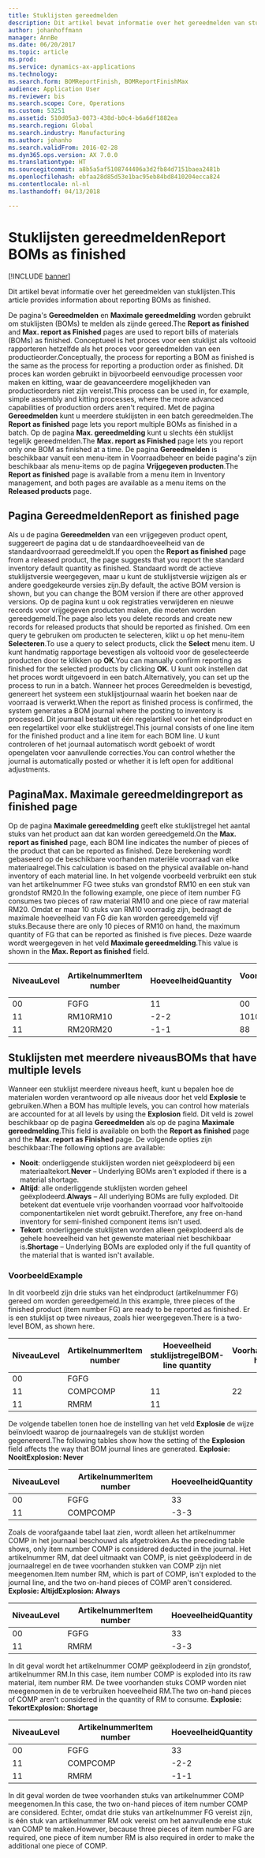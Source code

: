 ```yaml
---
title: Stuklijsten gereedmelden
description: Dit artikel bevat informatie over het gereedmelden van stuklijsten.
author: johanhoffmann
manager: AnnBe
ms.date: 06/20/2017
ms.topic: article
ms.prod: 
ms.service: dynamics-ax-applications
ms.technology: 
ms.search.form: BOMReportFinish, BOMReportFinishMax
audience: Application User
ms.reviewer: bis
ms.search.scope: Core, Operations
ms.custom: 53251
ms.assetid: 510d05a3-0073-438d-b0c4-b6a6df1882ea
ms.search.region: Global
ms.search.industry: Manufacturing
ms.author: johanho
ms.search.validFrom: 2016-02-28
ms.dyn365.ops.version: AX 7.0.0
ms.translationtype: HT
ms.sourcegitcommit: a8b5a5af5108744406a3d2fb84d7151baea2481b
ms.openlocfilehash: ebfaa28d85d53e1bac95eb84bd8410204ecca824
ms.contentlocale: nl-nl
ms.lasthandoff: 04/13/2018

---
```


# <a name="report-boms-as-finished"></a><span data-ttu-id="d6d2e-103">Stuklijsten gereedmelden</span><span class="sxs-lookup"><span data-stu-id="d6d2e-103">Report BOMs as finished</span></span>

[!INCLUDE [banner](../includes/banner.md)]

<span data-ttu-id="d6d2e-104">Dit artikel bevat informatie over het gereedmelden van stuklijsten.</span><span class="sxs-lookup"><span data-stu-id="d6d2e-104">This article provides information about reporting BOMs as finished.</span></span>

<span data-ttu-id="d6d2e-105">De pagina's **Gereedmelden** en **Maximale gereedmelding** worden gebruikt om stuklijsten (BOMs) te melden als zijnde gereed.</span><span class="sxs-lookup"><span data-stu-id="d6d2e-105">The **Report as finished** and **Max. report as Finished** pages are used to report bills of materials (BOMs) as finished.</span></span> <span data-ttu-id="d6d2e-106">Conceptueel is het proces voor een stuklijst als voltooid rapporteren hetzelfde als het proces voor gereedmelden van een productieorder.</span><span class="sxs-lookup"><span data-stu-id="d6d2e-106">Conceptually, the process for reporting a BOM as finished is the same as the process for reporting a production order as finished.</span></span> <span data-ttu-id="d6d2e-107">Dit proces kan worden gebruikt in bijvoorbeeld eenvoudige processen voor maken en kitting, waar de geavanceerdere mogelijkheden van productieorders niet zijn vereist.</span><span class="sxs-lookup"><span data-stu-id="d6d2e-107">This process can be used in, for example, simple assembly and kitting processes, where the more advanced capabilities of production orders aren't required.</span></span> <span data-ttu-id="d6d2e-108">Met de pagina **Gereedmelden** kunt u meerdere stuklijsten in een batch gereedmelden.</span><span class="sxs-lookup"><span data-stu-id="d6d2e-108">The **Report as finished** page lets you report multiple BOMs as finished in a batch.</span></span> <span data-ttu-id="d6d2e-109">Op de pagina **Max. gereedmelding** kunt u slechts één stuklijst tegelijk gereedmelden.</span><span class="sxs-lookup"><span data-stu-id="d6d2e-109">The **Max. report as Finished** page lets you report only one BOM as finished at a time.</span></span> <span data-ttu-id="d6d2e-110">De pagina **Gereedmelden** is beschikbaar vanuit een menu-item in Voorraadbeheer en beide pagina's zijn beschikbaar als menu-items op de pagina **Vrijgegeven producten**.</span><span class="sxs-lookup"><span data-stu-id="d6d2e-110">The **Report as finished** page is available from a menu item in Inventory management, and both pages are available as a menu items on the **Released products** page.</span></span>

## <a name="report-as-finished-page"></a><span data-ttu-id="d6d2e-111">Pagina Gereedmelden</span><span class="sxs-lookup"><span data-stu-id="d6d2e-111">Report as finished page</span></span>
<span data-ttu-id="d6d2e-112">Als u de pagina **Gereedmelden** van een vrijgegeven product opent, suggereert de pagina dat u de standaardhoeveelheid van de standaardvoorraad gereedmeldt.</span><span class="sxs-lookup"><span data-stu-id="d6d2e-112">If you open the **Report as finished** page from a released product, the page suggests that you report the standard inventory default quantity as finished.</span></span> <span data-ttu-id="d6d2e-113">Standaard wordt de actieve stuklijstversie weergegeven, maar u kunt de stuklijstversie wijzigen als er andere goedgekeurde versies zijn.</span><span class="sxs-lookup"><span data-stu-id="d6d2e-113">By default, the active BOM version is shown, but you can change the BOM version if there are other approved versions.</span></span> <span data-ttu-id="d6d2e-114">Op de pagina kunt u ook registraties verwijderen en nieuwe records voor vrijgegeven producten maken, die moeten worden gereedgemeld.</span><span class="sxs-lookup"><span data-stu-id="d6d2e-114">The page also lets you delete records and create new records for released products that should be reported as finished.</span></span> <span data-ttu-id="d6d2e-115">Om een query te gebruiken om producten te selecteren, klikt u op het menu-item **Selecteren**.</span><span class="sxs-lookup"><span data-stu-id="d6d2e-115">To use a query to select products, click the **Select** menu item.</span></span> <span data-ttu-id="d6d2e-116">U kunt handmatig rapportage bevestigen als voltooid voor de geselecteerde producten door te klikken op **OK**.</span><span class="sxs-lookup"><span data-stu-id="d6d2e-116">You can manually confirm reporting as finished for the selected products by clicking **OK**.</span></span> <span data-ttu-id="d6d2e-117">U kunt ook instellen dat het proces wordt uitgevoerd in een batch.</span><span class="sxs-lookup"><span data-stu-id="d6d2e-117">Alternatively, you can set up the process to run in a batch.</span></span> <span data-ttu-id="d6d2e-118">Wanneer het proces Gereedmelden is bevestigd, genereert het systeem een stuklijstjournaal waarin het boeken naar de voorraad is verwerkt.</span><span class="sxs-lookup"><span data-stu-id="d6d2e-118">When the report as finished process is confirmed, the system generates a BOM journal where the posting to inventory is processed.</span></span> <span data-ttu-id="d6d2e-119">Dit journaal bestaat uit één regelartikel voor het eindproduct en een regelartikel voor elke stuklijstregel.</span><span class="sxs-lookup"><span data-stu-id="d6d2e-119">This journal consists of one line item for the finished product and a line item for each BOM line.</span></span> <span data-ttu-id="d6d2e-120">U kunt controleren of het journaal automatisch wordt geboekt of wordt opengelaten voor aanvullende correcties.</span><span class="sxs-lookup"><span data-stu-id="d6d2e-120">You can control whether the journal is automatically posted or whether it is left open for additional adjustments.</span></span>

## <a name="max-report-as-finished-page"></a><span data-ttu-id="d6d2e-121">Pagina</span><span class="sxs-lookup"><span data-stu-id="d6d2e-121">Max.</span></span> <span data-ttu-id="d6d2e-122">Maximale gereedmelding</span><span class="sxs-lookup"><span data-stu-id="d6d2e-122">report as finished page</span></span>
<span data-ttu-id="d6d2e-123">Op de pagina **Maximale gereedmelding** geeft elke stuklijstregel het aantal stuks van het product aan dat kan worden gereedgemeld.</span><span class="sxs-lookup"><span data-stu-id="d6d2e-123">On the **Max. report as finished** page, each BOM line indicates the number of pieces of the product that can be reported as finished.</span></span> <span data-ttu-id="d6d2e-124">Deze berekening wordt gebaseerd op de beschikbare voorhanden materiële voorraad van elke materiaalregel.</span><span class="sxs-lookup"><span data-stu-id="d6d2e-124">This calculation is based on the physical available on-hand inventory of each material line.</span></span> <span data-ttu-id="d6d2e-125">In het volgende voorbeeld verbruikt een stuk van het artikelnummer FG twee stuks van grondstof RM10 en een stuk van grondstof RM20.</span><span class="sxs-lookup"><span data-stu-id="d6d2e-125">In the following example, one piece of item number FG consumes two pieces of raw material RM10 and one piece of raw material RM20.</span></span> <span data-ttu-id="d6d2e-126">Omdat er maar 10 stuks van RM10 voorradig zijn, bedraagt de maximale hoeveelheid van FG die kan worden gereedgemeld vijf stuks.</span><span class="sxs-lookup"><span data-stu-id="d6d2e-126">Because there are only 10 pieces of RM10 on hand, the maximum quantity of FG that can be reported as finished is five pieces.</span></span> <span data-ttu-id="d6d2e-127">Deze waarde wordt weergegeven in het veld **Maximale gereedmelding**.</span><span class="sxs-lookup"><span data-stu-id="d6d2e-127">This value is shown in the **Max. Report as finished** field.</span></span>

| <span data-ttu-id="d6d2e-128">Niveau</span><span class="sxs-lookup"><span data-stu-id="d6d2e-128">Level</span></span> | <span data-ttu-id="d6d2e-129">Artikelnummer</span><span class="sxs-lookup"><span data-stu-id="d6d2e-129">Item number</span></span> | <span data-ttu-id="d6d2e-130">Hoeveelheid</span><span class="sxs-lookup"><span data-stu-id="d6d2e-130">Quantity</span></span> | <span data-ttu-id="d6d2e-131">Voorhanden</span><span class="sxs-lookup"><span data-stu-id="d6d2e-131">On-hand</span></span> | <span data-ttu-id="d6d2e-132">Maximale</span><span class="sxs-lookup"><span data-stu-id="d6d2e-132">Max.</span></span> <span data-ttu-id="d6d2e-133">gereedmelding</span><span class="sxs-lookup"><span data-stu-id="d6d2e-133">Report as finished</span></span> |
|-------|-------------|----------|---------|-------------------------|
| <span data-ttu-id="d6d2e-134">0</span><span class="sxs-lookup"><span data-stu-id="d6d2e-134">0</span></span>     | <span data-ttu-id="d6d2e-135">FG</span><span class="sxs-lookup"><span data-stu-id="d6d2e-135">FG</span></span>          |  <span data-ttu-id="d6d2e-136">1</span><span class="sxs-lookup"><span data-stu-id="d6d2e-136">1</span></span>       | <span data-ttu-id="d6d2e-137">0</span><span class="sxs-lookup"><span data-stu-id="d6d2e-137">0</span></span>       | <span data-ttu-id="d6d2e-138">5</span><span class="sxs-lookup"><span data-stu-id="d6d2e-138">5</span></span>                       |
| <span data-ttu-id="d6d2e-139">1</span><span class="sxs-lookup"><span data-stu-id="d6d2e-139">1</span></span>     | <span data-ttu-id="d6d2e-140">RM10</span><span class="sxs-lookup"><span data-stu-id="d6d2e-140">RM10</span></span>        | <span data-ttu-id="d6d2e-141">-2</span><span class="sxs-lookup"><span data-stu-id="d6d2e-141">-2</span></span>       | <span data-ttu-id="d6d2e-142">10</span><span class="sxs-lookup"><span data-stu-id="d6d2e-142">10</span></span>      | <span data-ttu-id="d6d2e-143">5</span><span class="sxs-lookup"><span data-stu-id="d6d2e-143">5</span></span>                       |
| <span data-ttu-id="d6d2e-144">1</span><span class="sxs-lookup"><span data-stu-id="d6d2e-144">1</span></span>     | <span data-ttu-id="d6d2e-145">RM20</span><span class="sxs-lookup"><span data-stu-id="d6d2e-145">RM20</span></span>        | <span data-ttu-id="d6d2e-146">-1</span><span class="sxs-lookup"><span data-stu-id="d6d2e-146">-1</span></span>       |  <span data-ttu-id="d6d2e-147">8</span><span class="sxs-lookup"><span data-stu-id="d6d2e-147">8</span></span>      | <span data-ttu-id="d6d2e-148">8</span><span class="sxs-lookup"><span data-stu-id="d6d2e-148">8</span></span>                       |

## <a name="boms-that-have-multiple-levels"></a><span data-ttu-id="d6d2e-149">Stuklijsten met meerdere niveaus</span><span class="sxs-lookup"><span data-stu-id="d6d2e-149">BOMs that have multiple levels</span></span>
<span data-ttu-id="d6d2e-150">Wanneer een stuklijst meerdere niveaus heeft, kunt u bepalen hoe de materialen worden verantwoord op alle niveaus door het veld **Explosie** te gebruiken.</span><span class="sxs-lookup"><span data-stu-id="d6d2e-150">When a BOM has multiple levels, you can control how materials are accounted for at all levels by using the **Explosion** field.</span></span> <span data-ttu-id="d6d2e-151">Dit veld is zowel beschikbaar op de pagina **Gereedmelden** als op de pagina **Maximale gereedmelding**.</span><span class="sxs-lookup"><span data-stu-id="d6d2e-151">This field is available on both the **Report as finished** page and the **Max. report as Finished** page.</span></span> <span data-ttu-id="d6d2e-152">De volgende opties zijn beschikbaar:</span><span class="sxs-lookup"><span data-stu-id="d6d2e-152">The following options are available:</span></span>

-   <span data-ttu-id="d6d2e-153">**Nooit**: onderliggende stuklijsten worden niet geëxplodeerd bij een materiaaltekort.</span><span class="sxs-lookup"><span data-stu-id="d6d2e-153">**Never** – Underlying BOMs aren't exploded if there is a material shortage.</span></span>
-   <span data-ttu-id="d6d2e-154">**Altijd**: alle onderliggende stuklijsten worden geheel geëxplodeerd.</span><span class="sxs-lookup"><span data-stu-id="d6d2e-154">**Always** – All underlying BOMs are fully exploded.</span></span> <span data-ttu-id="d6d2e-155">Dit betekent dat eventuele vrije voorhanden voorraad voor halfvoltooide componentartikelen niet wordt gebruikt.</span><span class="sxs-lookup"><span data-stu-id="d6d2e-155">Therefore, any free on-hand inventory for semi-finished component items isn't used.</span></span>
-   <span data-ttu-id="d6d2e-156">**Tekort**: onderliggende stuklijsten worden alleen geëxplodeerd als de gehele hoeveelheid van het gewenste materiaal niet beschikbaar is.</span><span class="sxs-lookup"><span data-stu-id="d6d2e-156">**Shortage** – Underlying BOMs are exploded only if the full quantity of the material that is wanted isn't available.</span></span>

### <a name="example"></a><span data-ttu-id="d6d2e-157">Voorbeeld</span><span class="sxs-lookup"><span data-stu-id="d6d2e-157">Example</span></span>

<span data-ttu-id="d6d2e-158">In dit voorbeeld zijn drie stuks van het eindproduct (artikelnummer FG) gereed om worden gereedgemeld.</span><span class="sxs-lookup"><span data-stu-id="d6d2e-158">In this example, three pieces of the finished product (item number FG) are ready to be reported as finished.</span></span> <span data-ttu-id="d6d2e-159">Er is een stuklijst op twee niveaus, zoals hier weergegeven.</span><span class="sxs-lookup"><span data-stu-id="d6d2e-159">There is a two-level BOM, as shown here.</span></span>

| <span data-ttu-id="d6d2e-160">Niveau</span><span class="sxs-lookup"><span data-stu-id="d6d2e-160">Level</span></span> | <span data-ttu-id="d6d2e-161">Artikelnummer</span><span class="sxs-lookup"><span data-stu-id="d6d2e-161">Item number</span></span> | <span data-ttu-id="d6d2e-162">Hoeveelheid stuklijstregel</span><span class="sxs-lookup"><span data-stu-id="d6d2e-162">BOM-line quantity</span></span> | <span data-ttu-id="d6d2e-163">Voorhanden</span><span class="sxs-lookup"><span data-stu-id="d6d2e-163">On-hand</span></span> |
|-------|-------------|-------------------|---------|
| <span data-ttu-id="d6d2e-164">0</span><span class="sxs-lookup"><span data-stu-id="d6d2e-164">0</span></span>     | <span data-ttu-id="d6d2e-165">FG</span><span class="sxs-lookup"><span data-stu-id="d6d2e-165">FG</span></span>          |                   |         |
| <span data-ttu-id="d6d2e-166">1</span><span class="sxs-lookup"><span data-stu-id="d6d2e-166">1</span></span>     | <span data-ttu-id="d6d2e-167">COMP</span><span class="sxs-lookup"><span data-stu-id="d6d2e-167">COMP</span></span>        | <span data-ttu-id="d6d2e-168">1</span><span class="sxs-lookup"><span data-stu-id="d6d2e-168">1</span></span>                 | <span data-ttu-id="d6d2e-169">2</span><span class="sxs-lookup"><span data-stu-id="d6d2e-169">2</span></span>       |
| <span data-ttu-id="d6d2e-170">1</span><span class="sxs-lookup"><span data-stu-id="d6d2e-170">1</span></span>     | <span data-ttu-id="d6d2e-171">RM</span><span class="sxs-lookup"><span data-stu-id="d6d2e-171">RM</span></span>          | <span data-ttu-id="d6d2e-172">1</span><span class="sxs-lookup"><span data-stu-id="d6d2e-172">1</span></span>                 |         |

<span data-ttu-id="d6d2e-173">De volgende tabellen tonen hoe de instelling van het veld **Explosie** de wijze beïnvloedt waarop de journaalregels van de stuklijst worden gegenereerd.</span><span class="sxs-lookup"><span data-stu-id="d6d2e-173">The following tables show how the setting of the **Explosion** field affects the way that BOM journal lines are generated.</span></span> <span data-ttu-id="d6d2e-174">**Explosie: Nooit**</span><span class="sxs-lookup"><span data-stu-id="d6d2e-174">**Explosion: Never**</span></span>

| <span data-ttu-id="d6d2e-175">Niveau</span><span class="sxs-lookup"><span data-stu-id="d6d2e-175">Level</span></span> | <span data-ttu-id="d6d2e-176">Artikelnummer</span><span class="sxs-lookup"><span data-stu-id="d6d2e-176">Item number</span></span> | <span data-ttu-id="d6d2e-177">Hoeveelheid</span><span class="sxs-lookup"><span data-stu-id="d6d2e-177">Quantity</span></span> |
|-------|-------------|----------|
| <span data-ttu-id="d6d2e-178">0</span><span class="sxs-lookup"><span data-stu-id="d6d2e-178">0</span></span>     | <span data-ttu-id="d6d2e-179">FG</span><span class="sxs-lookup"><span data-stu-id="d6d2e-179">FG</span></span>          | <span data-ttu-id="d6d2e-180">3</span><span class="sxs-lookup"><span data-stu-id="d6d2e-180">3</span></span>        |
| <span data-ttu-id="d6d2e-181">1</span><span class="sxs-lookup"><span data-stu-id="d6d2e-181">1</span></span>     | <span data-ttu-id="d6d2e-182">COMP</span><span class="sxs-lookup"><span data-stu-id="d6d2e-182">COMP</span></span>        | <span data-ttu-id="d6d2e-183">-3</span><span class="sxs-lookup"><span data-stu-id="d6d2e-183">-3</span></span>       |

<span data-ttu-id="d6d2e-184">Zoals de voorafgaande tabel laat zien, wordt alleen het artikelnummer COMP in het journaal beschouwd als afgetrokken.</span><span class="sxs-lookup"><span data-stu-id="d6d2e-184">As the preceding table shows, only item number COMP is considered deducted in the journal.</span></span> <span data-ttu-id="d6d2e-185">Het artikelnummer RM, dat deel uitmaakt van COMP, is niet geëxplodeerd in de journaalregel en de twee voorhanden stukken van COMP zijn niet meegenomen.</span><span class="sxs-lookup"><span data-stu-id="d6d2e-185">Item number RM, which is part of COMP, isn't exploded to the journal line, and the two on-hand pieces of COMP aren't considered.</span></span> <span data-ttu-id="d6d2e-186">**Explosie: Altijd**</span><span class="sxs-lookup"><span data-stu-id="d6d2e-186">**Explosion: Always**</span></span>

| <span data-ttu-id="d6d2e-187">Niveau</span><span class="sxs-lookup"><span data-stu-id="d6d2e-187">Level</span></span> | <span data-ttu-id="d6d2e-188">Artikelnummer</span><span class="sxs-lookup"><span data-stu-id="d6d2e-188">Item number</span></span> | <span data-ttu-id="d6d2e-189">Hoeveelheid</span><span class="sxs-lookup"><span data-stu-id="d6d2e-189">Quantity</span></span> |
|-------|-------------|----------|
| <span data-ttu-id="d6d2e-190">0</span><span class="sxs-lookup"><span data-stu-id="d6d2e-190">0</span></span>     | <span data-ttu-id="d6d2e-191">FG</span><span class="sxs-lookup"><span data-stu-id="d6d2e-191">FG</span></span>          | <span data-ttu-id="d6d2e-192">3</span><span class="sxs-lookup"><span data-stu-id="d6d2e-192">3</span></span>        |
| <span data-ttu-id="d6d2e-193">1</span><span class="sxs-lookup"><span data-stu-id="d6d2e-193">1</span></span>     | <span data-ttu-id="d6d2e-194">RM</span><span class="sxs-lookup"><span data-stu-id="d6d2e-194">RM</span></span>          | <span data-ttu-id="d6d2e-195">-3</span><span class="sxs-lookup"><span data-stu-id="d6d2e-195">-3</span></span>       |

<span data-ttu-id="d6d2e-196">In dit geval wordt het artikelnummer COMP geëxplodeerd in zijn grondstof, artikelnummer RM.</span><span class="sxs-lookup"><span data-stu-id="d6d2e-196">In this case, item number COMP is exploded into its raw material, item number RM.</span></span> <span data-ttu-id="d6d2e-197">De twee voorhanden stuks COMP worden niet meegenomen in de te verbruiken hoeveelheid RM.</span><span class="sxs-lookup"><span data-stu-id="d6d2e-197">The two on-hand pieces of COMP aren't considered in the quantity of RM to consume.</span></span> <span data-ttu-id="d6d2e-198">**Explosie: Tekort**</span><span class="sxs-lookup"><span data-stu-id="d6d2e-198">**Explosion: Shortage**</span></span>

| <span data-ttu-id="d6d2e-199">Niveau</span><span class="sxs-lookup"><span data-stu-id="d6d2e-199">Level</span></span> | <span data-ttu-id="d6d2e-200">Artikelnummer</span><span class="sxs-lookup"><span data-stu-id="d6d2e-200">Item number</span></span> | <span data-ttu-id="d6d2e-201">Hoeveelheid</span><span class="sxs-lookup"><span data-stu-id="d6d2e-201">Quantity</span></span> |
|-------|-------------|----------|
| <span data-ttu-id="d6d2e-202">0</span><span class="sxs-lookup"><span data-stu-id="d6d2e-202">0</span></span>     | <span data-ttu-id="d6d2e-203">FG</span><span class="sxs-lookup"><span data-stu-id="d6d2e-203">FG</span></span>          | <span data-ttu-id="d6d2e-204">3</span><span class="sxs-lookup"><span data-stu-id="d6d2e-204">3</span></span>        |
| <span data-ttu-id="d6d2e-205">1</span><span class="sxs-lookup"><span data-stu-id="d6d2e-205">1</span></span>     | <span data-ttu-id="d6d2e-206">COMP</span><span class="sxs-lookup"><span data-stu-id="d6d2e-206">COMP</span></span>        | <span data-ttu-id="d6d2e-207">-2</span><span class="sxs-lookup"><span data-stu-id="d6d2e-207">-2</span></span>       |
| <span data-ttu-id="d6d2e-208">1</span><span class="sxs-lookup"><span data-stu-id="d6d2e-208">1</span></span>     | <span data-ttu-id="d6d2e-209">RM</span><span class="sxs-lookup"><span data-stu-id="d6d2e-209">RM</span></span>          | <span data-ttu-id="d6d2e-210">-1</span><span class="sxs-lookup"><span data-stu-id="d6d2e-210">-1</span></span>       |

<span data-ttu-id="d6d2e-211">In dit geval worden de twee voorhanden stuks van artikelnummer COMP meegenomen.</span><span class="sxs-lookup"><span data-stu-id="d6d2e-211">In this case, the two on-hand pieces of item number COMP are considered.</span></span> <span data-ttu-id="d6d2e-212">Echter, omdat drie stuks van artikelnummer FG vereist zijn, is één stuk van artikelnummer RM ook vereist om het aanvullende ene stuk van COMP te maken.</span><span class="sxs-lookup"><span data-stu-id="d6d2e-212">However, because three pieces of item number FG are required, one piece of item number RM is also required in order to make the additional one piece of COMP.</span></span>




